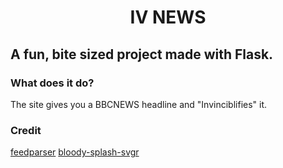 <h1 align="center">IV NEWS</h1>
<h2>A fun, bite sized project made with Flask.</h1>
<h3>What does it do?</h3>
<p>The site gives you a BBCNEWS headline and "Invinciblifies" it.</p>
<h3>Credit</h3>
<a href='https://github.com/kurtmckee/feedparser'>feedparser</a> <a href='https://github.com/jvastos/bloody-splash-svg-animation'>bloody-splash-svgr</a> 
